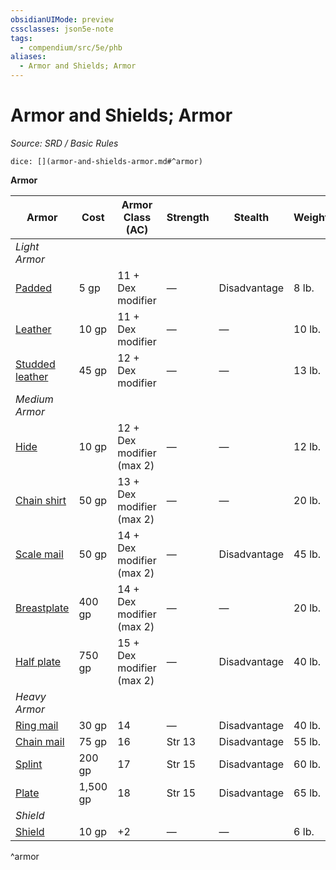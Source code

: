 ```yaml
---
obsidianUIMode: preview
cssclasses: json5e-note
tags:
  - compendium/src/5e/phb
aliases:
  - Armor and Shields; Armor
---
```

# Armor and Shields; Armor
*Source: SRD / Basic Rules* 

`dice: [](armor-and-shields-armor.md#^armor)`

**Armor**

| Armor | Cost | Armor Class (AC) | Strength | Stealth | Weight |
|-------|------|------------------|----------|---------|--------|
| *Light Armor* |  |  |  |  |  |
| [Padded](compendium/items/padded-armor.md) | 5 gp | 11 + Dex modifier | — | Disadvantage | 8 lb. |
| [Leather](compendium/items/leather-armor.md) | 10 gp | 11 + Dex modifier | — | — | 10 lb. |
| [Studded leather](compendium/items/studded-leather-armor.md) | 45 gp | 12 + Dex modifier | — | — | 13 lb. |
| *Medium Armor* |  |  |  |  |  |
| [Hide](compendium/items/hide-armor.md) | 10 gp | 12 + Dex modifier (max 2) | — | — | 12 lb. |
| [Chain shirt](compendium/items/chain-shirt.md) | 50 gp | 13 + Dex modifier (max 2) | — | — | 20 lb. |
| [Scale mail](compendium/items/scale-mail.md) | 50 gp | 14 + Dex modifier (max 2) | — | Disadvantage | 45 lb. |
| [Breastplate](compendium/items/breastplate.md) | 400 gp | 14 + Dex modifier (max 2) | — | — | 20 lb. |
| [Half plate](compendium/items/half-plate-armor.md) | 750 gp | 15 + Dex modifier (max 2) | — | Disadvantage | 40 lb. |
| *Heavy Armor* |  |  |  |  |  |
| [Ring mail](compendium/items/ring-mail.md) | 30 gp | 14 | — | Disadvantage | 40 lb. |
| [Chain mail](compendium/items/chain-mail.md) | 75 gp | 16 | Str 13 | Disadvantage | 55 lb. |
| [Splint](compendium/items/splint-armor.md) | 200 gp | 17 | Str 15 | Disadvantage | 60 lb. |
| [Plate](compendium/items/plate-armor.md) | 1,500 gp | 18 | Str 15 | Disadvantage | 65 lb. |
| *Shield* |  |  |  |  |  |
| [Shield](compendium/items/shield.md) | 10 gp | +2 | — | — | 6 lb. |
^armor